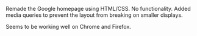 Remade the Google homepage using HTML/CSS.
No functionality. 
Added media queries to prevent the layout from breaking on smaller displays.

Seems to be working well on Chrome and Firefox.